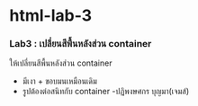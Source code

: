 # html-lab-3
### Lab3 : เปลี่ยนสีพื้นหลังส่วน container
ให้เปลี่ยนสีพื้นหลังส่วน container
- มีเงา + ขอบมนเหมือนเดิม
- รูปต้องต่อสนิทกับ container
-ปฏิพงษศกร บุญมา(เจมส์)
